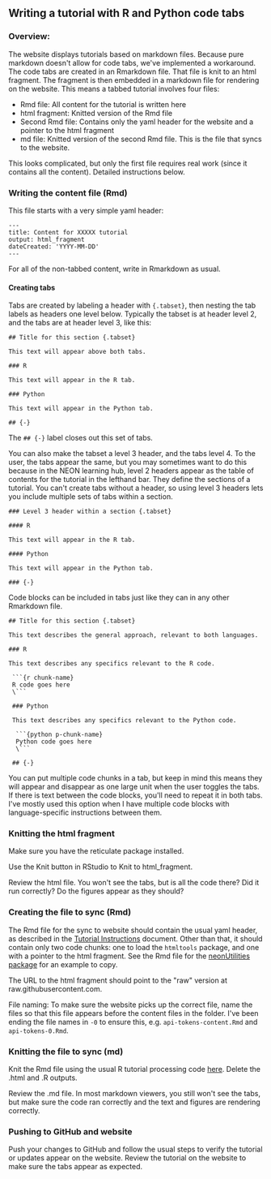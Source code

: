 ## Writing a tutorial with R and Python code tabs

### Overview:

The website displays tutorials based on markdown files. Because pure markdown doesn't allow for code tabs, we've implemented a workaround. The code tabs are created in an Rmarkdown file. That file is knit to an html fragment. The fragment is then embedded in a markdown file for rendering on the website. This means a tabbed tutorial involves four files:

* Rmd file: All content for the tutorial is written here
* html fragment: Knitted version of the Rmd file
* Second Rmd file: Contains only the yaml header for the website and a pointer to the html fragment
* md file: Knitted version of the second Rmd file. This is the file that syncs to the website.

This looks complicated, but only the first file requires real work (since it contains all the content). Detailed instructions below.

### Writing the content file (Rmd)

This file starts with a very simple yaml header:

```
---
title: Content for XXXXX tutorial
output: html_fragment
dateCreated: 'YYYY-MM-DD'
---
```

For all of the non-tabbed content, write in Rmarkdown as usual.

#### Creating tabs

Tabs are created by labeling a header with `{.tabset}`, then nesting the tab labels as headers one level below. Typically the tabset is at header level 2, and the tabs are at header level 3, like this:

```
## Title for this section {.tabset}

This text will appear above both tabs.

### R

This text will appear in the R tab.

### Python

This text will appear in the Python tab.

## {-}
```

The `## {-}` label closes out this set of tabs.

You can also make the tabset a level 3 header, and the tabs level 4. To the user, the tabs appear the same, but you may sometimes want to do this because in the NEON learning hub, level 2 headers appear as the table of contents for the tutorial in the lefthand bar. They define the sections of a tutorial. You can't create tabs without a header, so using level 3 headers lets you include multiple sets of tabs within a section.

```
### Level 3 header within a section {.tabset}

#### R

This text will appear in the R tab.

#### Python

This text will appear in the Python tab.

### {-}
```

Code blocks can be included in tabs just like they can in any other Rmarkdown file.

```
## Title for this section {.tabset}

This text describes the general approach, relevant to both languages.

### R

This text describes any specifics relevant to the R code.

 ```{r chunk-name}
 R code goes here
 \```

 ### Python

 This text describes any specifics relevant to the Python code.

  ```{python p-chunk-name}
  Python code goes here
  \```

 ## {-}
```

You can put multiple code chunks in a tab, but keep in mind this means they will appear and disappear as one large unit when the user toggles the tabs. If there is text between the code blocks, you'll need to repeat it in both tabs. I've mostly used this option when I have multiple code blocks with language-specific instructions between them.

### Knitting the html fragment

Make sure you have the reticulate package installed.

Use the Knit button in RStudio to Knit to html_fragment.

Review the html file. You won't see the tabs, but is all the code there? Did it run correctly? Do the figures appear as they should?

### Creating the file to sync (Rmd)

The Rmd file for the sync to website should contain the usual yaml header, as described in the [Tutorial Instructions](https://github.com/NEONScience/NEON-Data-Skills/blob/main/tutorials-in-development/Tutorial_Instructions.pdf) document. Other than that, it should contain only two code chunks: one to load the `htmltools` package, and one with a pointer to the html fragment. See the Rmd file for the [neonUtilities package](https://github.com/NEONScience/NEON-Data-Skills/blob/main/tutorials/R/NEON-general/neon-code-packages/neonUtilities/neonUtilities-0.Rmd) for an example to copy.

The URL to the html fragment should point to the "raw" version at raw.githubusercontent.com.

File naming: To make sure the website picks up the correct file, name the files so that this file appears before the content files in the folder. I've been ending the file names in `-0` to ensure this, e.g. `api-tokens-content.Rmd` and `api-tokens-0.Rmd`.

### Knitting the file to sync (md)

Knit the Rmd file using the usual R tutorial processing code [here](https://github.com/NEONScience/NEON-Data-Skills/blob/main/processing_code/01knit-RMD-2-MD_NDSRepo.R). Delete the .html and .R outputs.

Review the .md file. In most markdown viewers, you still won't see the tabs, but make sure the code ran correctly and the text and figures are rendering correctly.

### Pushing to GitHub and website

Push your changes to GitHub and follow the usual steps to verify the tutorial or updates appear on the website. Review the tutorial on the website to make sure the tabs appear as expected.
